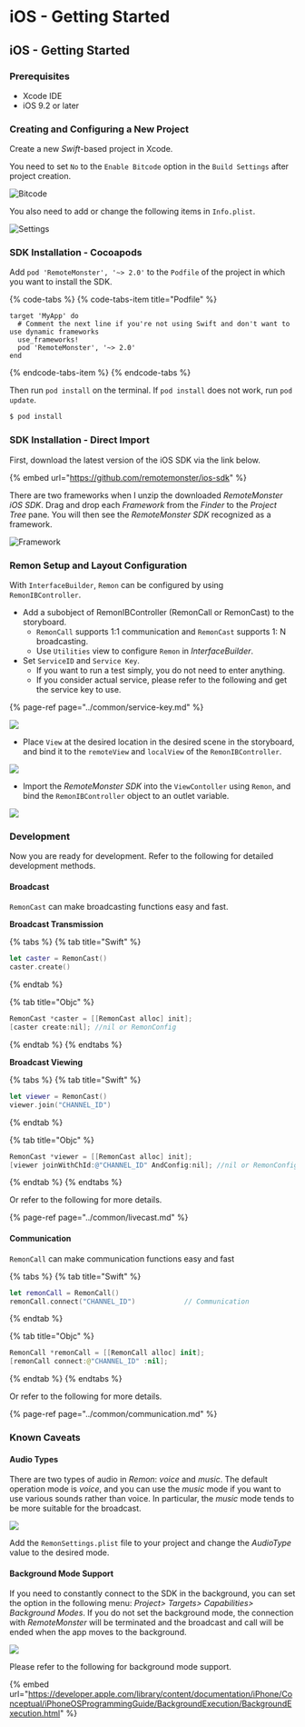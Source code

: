 # iOS - Getting Started

## iOS - Getting Started

### Prerequisites

* Xcode IDE
* iOS 9.2 or later

### Creating and Configuring a New Project

Create a new _Swift_-based project in Xcode.

You need to set `No` to the `Enable Bitcode` option in the `Build Settings` after project creation.

![Bitcode](../.gitbook/assets/assets-lalxanhbadmg35tjnme-lguxznufvictum8-kvv-lguxcodpkrjb5mf2cia-ios_bitcode-1.png)

You also need to add or change the following items in `Info.plist`.

![Settings](../.gitbook/assets/assets-lalxanhbadmg35tjnme-lguxznufvictum8-kvv-lguxcoiwhlabmetgwro-ios_buildsettings.png)

### SDK Installation - Cocoapods

Add `pod 'RemoteMonster', '~> 2.0'` to the `Podfile` of the project in which you want to install the SDK.

{% code-tabs %}
{% code-tabs-item title="Podfile" %}
```text
target 'MyApp' do
  # Comment the next line if you're not using Swift and don't want to use dynamic frameworks
  use_frameworks!
  pod 'RemoteMonster', '~> 2.0'
end
```
{% endcode-tabs-item %}
{% endcode-tabs %}

Then run `pod install` on the terminal. If `pod install` does not work, run `pod update`.

```bash
$ pod install
```

### SDK Installation - Direct Import

First, download the latest version of the iOS SDK via the link below.

{% embed url="https://github.com/remotemonster/ios-sdk" %}

There are two frameworks when I unzip the downloaded _RemoteMonster iOS SDK_. Drag and drop each _Framework_ from the _Finder_ to the _Project Tree_ pane. You will then see the _RemoteMonster SDK_ recognized as a framework.

![Framework](../.gitbook/assets/assets-lalxanhbadmg35tjnme-lguxznufvictum8-kvv-lguxcooludschostsi5-ios_importframework-2.png)

### Remon Setup and Layout Configuration

With `InterfaceBuilder`, `Remon` can be configured by using `RemonIBController`.

* Add a subobject of RemonIBController \(RemonCall or RemonCast\) to the storyboard.
  * `RemonCall` supports 1:1 communication and `RemonCast` supports 1: N broadcasting.
  * Use `Utilities` view to configure `Remon` in _InterfaceBuilder_.
* Set `ServiceID` and `Service Key`.
  * If you want to run a test simply, you do not need to enter anything.
  * If you consider actual service, please refer to the following and get the service key to use.

{% page-ref page="../common/service-key.md" %}

![](../.gitbook/assets/assets_-lalxanhbadmg35tjnme_-ld6qhxe4uifrqyin4nc_-ld6qipiwo_7ear1le04_basic_config__3_%20%281%29.png)

* Place `View` at the desired location in the desired scene in the storyboard, and bind it to the `remoteView` and `localView` of the `RemonIBController`.

![](../.gitbook/assets/assets-lalxanhbadmg35tjnme-lguxznufvictum8-kvv-lguxcoz_-wy1mziw7yj-basic_config3-2.png)

* Import the _RemoteMonster SDK_ into the `ViewContoller` using `Remon`, and bind the `RemonIBController` object to an outlet variable.

![](../.gitbook/assets/assets-lalxanhbadmg35tjnme-lguxznufvictum8-kvv-lguxcoapvrxmvhnz1qa-config3.png)

### Development

Now you are ready for development. Refer to the following for detailed development methods.

#### Broadcast

`RemonCast` can make broadcasting functions easy and fast.

**Broadcast Transmission**

{% tabs %}
{% tab title="Swift" %}
```swift
let caster = RemonCast()
caster.create()
```
{% endtab %}

{% tab title="Objc" %}
```objectivec
RemonCast *caster = [[RemonCast alloc] init];
[caster create:nil]; //nil or RemonConfig
```
{% endtab %}
{% endtabs %}

**Broadcast Viewing**

{% tabs %}
{% tab title="Swift" %}
```swift
let viewer = RemonCast()
viewer.join("CHANNEL_ID")
```
{% endtab %}

{% tab title="Objc" %}
```objectivec
RemonCast *viewer = [[RemonCast alloc] init];
[viewer joinWithChId:@"CHANNEL_ID" AndConfig:nil]; //nil or RemonConfig
```
{% endtab %}
{% endtabs %}

Or refer to the following for more details.

{% page-ref page="../common/livecast.md" %}

#### Communication

`RemonCall` can make communication functions easy and fast

{% tabs %}
{% tab title="Swift" %}
```swift
let remonCall = RemonCall()
remonCall.connect("CHANNEL_ID")            // Communication
```
{% endtab %}

{% tab title="Objc" %}
```swift
RemonCall *remonCall = [[RemonCall alloc] init];
[remonCall connect:@"CHANNEL_ID" :nil];
```
{% endtab %}
{% endtabs %}

Or refer to the following for more details.

{% page-ref page="../common/communication.md" %}

### Known Caveats

#### Audio Types

There are two types of audio in _Remon_: _voice_ and _music_. The default operation mode is _voice_, and you can use the _music_ mode if you want to use various sounds rather than voice. In particular, the _music_ mode tends to be more suitable for the broadcast.

![](../.gitbook/assets/assets-lalxanhbadmg35tjnme-lguxznufvictum8-kvv-lguxcoe6ox4dngv5kwc-remonsettings.png)

Add the `RemonSettings.plist` file to your project and change the _AudioType_ value to the desired mode.

#### Background Mode Support

If you need to constantly connect to the SDK in the background, you can set the option in the following menu: _Project&gt; Targets&gt; Capabilities&gt; Background Modes_. If you do not set the background mode, the connection with _RemoteMonster_ will be terminated and the broadcast and call will be ended when the app moves to the background.

![](../.gitbook/assets/assets-lalxanhbadmg35tjnme-lguxznufvictum8-kvv-lguxcogoamcofl2apdr-2018-06-01-10.36.28.png)

Please refer to the following for background mode support.

{% embed url="https://developer.apple.com/library/content/documentation/iPhone/Conceptual/iPhoneOSProgrammingGuide/BackgroundExecution/BackgroundExecution.html" %}

